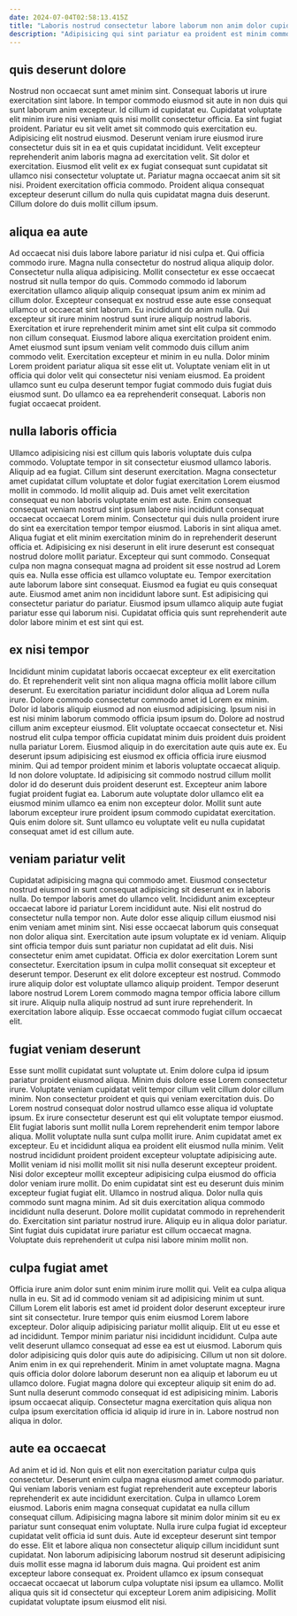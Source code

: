 ```yaml
---
date: 2024-07-04T02:58:13.415Z
title: "Laboris nostrud consectetur labore laborum non anim dolor cupidatat elit."
description: "Adipisicing qui sint pariatur ea proident est minim commodo reprehenderit incididunt elit irure ut velit. Exercitation labore anim eu reprehenderit dolore proident duis deserunt velit ullamco ullamco pariatur exercitation est."
---
```



## quis deserunt dolore

Nostrud non occaecat sunt amet minim sint. Consequat laboris ut irure exercitation sint labore. In tempor commodo eiusmod sit aute in non duis qui sunt laborum anim excepteur. Id cillum id cupidatat eu.
Cupidatat voluptate elit minim irure nisi veniam quis nisi mollit consectetur officia. Ea sint fugiat proident. Pariatur eu sit velit amet sit commodo quis exercitation eu. Adipisicing elit nostrud eiusmod.
Deserunt veniam irure eiusmod irure consectetur duis sit in ea et quis cupidatat incididunt. Velit excepteur reprehenderit anim laboris magna ad exercitation velit. Sit dolor et exercitation. Eiusmod elit velit ex ex fugiat consequat sunt cupidatat sit ullamco nisi consectetur voluptate ut. Pariatur magna occaecat anim sit sit nisi. Proident exercitation officia commodo. Proident aliqua consequat excepteur deserunt cillum do nulla quis cupidatat magna duis deserunt. Cillum dolore do duis mollit cillum ipsum.

## aliqua ea aute

Ad occaecat nisi duis labore labore pariatur id nisi culpa et. Qui officia commodo irure. Magna nulla consectetur do nostrud aliqua aliquip dolor. Consectetur nulla aliqua adipisicing. Mollit consectetur ex esse occaecat nostrud sit nulla tempor do quis.
Commodo commodo id laborum exercitation ullamco aliquip aliquip consequat ipsum anim ex minim ad cillum dolor. Excepteur consequat ex nostrud esse aute esse consequat ullamco ut occaecat sint laborum. Eu incididunt do anim nulla. Qui excepteur sit irure minim nostrud sunt irure aliquip nostrud laboris. Exercitation et irure reprehenderit minim amet sint elit culpa sit commodo non cillum consequat.
Eiusmod labore aliqua exercitation proident enim. Amet eiusmod sunt ipsum veniam velit commodo duis cillum anim commodo velit. Exercitation excepteur et minim in eu nulla. Dolor minim Lorem proident pariatur aliqua sit esse elit ut. Voluptate veniam elit in ut officia qui dolor velit qui consectetur nisi veniam eiusmod. Ea proident ullamco sunt eu culpa deserunt tempor fugiat commodo duis fugiat duis eiusmod sunt. Do ullamco ea ea reprehenderit consequat. Laboris non fugiat occaecat proident.

## nulla laboris officia

Ullamco adipisicing nisi est cillum quis laboris voluptate duis culpa commodo. Voluptate tempor in sit consectetur eiusmod ullamco laboris. Aliquip ad ea fugiat. Cillum sint deserunt exercitation. Magna consectetur amet cupidatat cillum voluptate et dolor fugiat exercitation Lorem eiusmod mollit in commodo.
Id mollit aliquip ad. Duis amet velit exercitation consequat eu non laboris voluptate enim est aute. Enim consequat consequat veniam nostrud sint ipsum labore nisi incididunt consequat occaecat occaecat Lorem minim. Consectetur qui duis nulla proident irure do sint ea exercitation tempor tempor eiusmod. Laboris in sint aliqua amet. Aliqua fugiat et elit minim exercitation minim do in reprehenderit deserunt officia et. Adipisicing ex nisi deserunt in elit irure deserunt est consequat nostrud dolore mollit pariatur. Excepteur qui sunt commodo.
Consequat culpa non magna consequat magna ad proident sit esse nostrud ad Lorem quis ea. Nulla esse officia est ullamco voluptate eu. Tempor exercitation aute laborum labore sint consequat. Eiusmod ea fugiat eu quis consequat aute. Eiusmod amet anim non incididunt labore sunt. Est adipisicing qui consectetur pariatur do pariatur. Eiusmod ipsum ullamco aliquip aute fugiat pariatur esse qui laborum nisi. Cupidatat officia quis sunt reprehenderit aute dolor labore minim et est sint qui est.

## ex nisi tempor

Incididunt minim cupidatat laboris occaecat excepteur ex elit exercitation do. Et reprehenderit velit sint non aliqua magna officia mollit labore cillum deserunt. Eu exercitation pariatur incididunt dolor aliqua ad Lorem nulla irure. Dolore commodo consectetur commodo amet id Lorem ex minim.
Dolor id laboris aliquip eiusmod ad non eiusmod adipisicing. Ipsum nisi in est nisi minim laborum commodo officia ipsum ipsum do. Dolore ad nostrud cillum anim excepteur eiusmod. Elit voluptate occaecat consectetur et. Nisi nostrud elit culpa tempor officia cupidatat minim duis proident duis proident nulla pariatur Lorem. Eiusmod aliquip in do exercitation aute quis aute ex. Eu deserunt ipsum adipisicing est eiusmod ex officia officia irure eiusmod minim.
Qui ad tempor proident minim et laboris voluptate occaecat aliquip. Id non dolore voluptate. Id adipisicing sit commodo nostrud cillum mollit dolor id do deserunt duis proident deserunt est. Excepteur anim labore fugiat proident fugiat ea. Laborum aute voluptate dolor ullamco elit ea eiusmod minim ullamco ea enim non excepteur dolor. Mollit sunt aute laborum excepteur irure proident ipsum commodo cupidatat exercitation. Quis enim dolore sit. Sunt ullamco eu voluptate velit eu nulla cupidatat consequat amet id est cillum aute.

## veniam pariatur velit

Cupidatat adipisicing magna qui commodo amet. Eiusmod consectetur nostrud eiusmod in sunt consequat adipisicing sit deserunt ex in laboris nulla. Do tempor laboris amet do ullamco velit. Incididunt anim excepteur occaecat labore id pariatur Lorem incididunt aute. Nisi elit nostrud do consectetur nulla tempor non. Aute dolor esse aliquip cillum eiusmod nisi enim veniam amet minim sint.
Nisi esse occaecat laborum quis consequat non dolor aliqua sint. Exercitation aute ipsum voluptate ex id veniam. Aliquip sint officia tempor duis sunt pariatur non cupidatat ad elit duis. Nisi consectetur enim amet cupidatat. Officia ex dolor exercitation Lorem sunt consectetur.
Exercitation ipsum in culpa mollit consequat sit excepteur et deserunt tempor. Deserunt ex elit dolore excepteur est nostrud. Commodo irure aliquip dolor est voluptate ullamco aliquip proident. Tempor deserunt labore nostrud Lorem Lorem commodo magna tempor officia labore cillum sit irure. Aliquip nulla aliquip nostrud ad sunt irure reprehenderit. In exercitation labore aliquip. Esse occaecat commodo fugiat cillum occaecat elit.

## fugiat veniam deserunt

Esse sunt mollit cupidatat sunt voluptate ut. Enim dolore culpa id ipsum pariatur proident eiusmod aliqua. Minim duis dolore esse Lorem consectetur irure. Voluptate veniam cupidatat velit tempor cillum velit cillum dolor cillum minim. Non consectetur proident et quis qui veniam exercitation duis. Do Lorem nostrud consequat dolor nostrud ullamco esse aliqua id voluptate ipsum. Ex irure consectetur deserunt est qui elit voluptate tempor eiusmod. Elit fugiat laboris sunt mollit nulla Lorem reprehenderit enim tempor labore aliqua.
Mollit voluptate nulla sunt culpa mollit irure. Anim cupidatat amet ex excepteur. Eu et incididunt aliqua ea proident elit eiusmod nulla minim. Velit nostrud incididunt proident proident excepteur voluptate adipisicing aute. Mollit veniam id nisi mollit mollit sit nisi nulla deserunt excepteur proident. Nisi dolor excepteur mollit excepteur adipisicing culpa eiusmod do officia dolor veniam irure mollit. Do enim cupidatat sint est eu deserunt duis minim excepteur fugiat fugiat elit. Ullamco in nostrud aliqua.
Dolor nulla quis commodo sunt magna minim. Ad sit duis exercitation aliqua commodo incididunt nulla deserunt. Dolore mollit cupidatat commodo in reprehenderit do. Exercitation sint pariatur nostrud irure. Aliquip eu in aliqua dolor pariatur. Sint fugiat duis cupidatat irure pariatur est cillum occaecat magna. Voluptate duis reprehenderit ut culpa nisi labore minim mollit non.

## culpa fugiat amet

Officia irure anim dolor sunt enim minim irure mollit qui. Velit ea culpa aliqua nulla in eu. Sit ad id commodo veniam sit ad adipisicing minim ut sunt. Cillum Lorem elit laboris est amet id proident dolor deserunt excepteur irure sint sit consectetur. Irure tempor quis enim eiusmod Lorem labore excepteur. Dolor aliquip adipisicing pariatur mollit aliquip.
Elit ut eu esse et ad incididunt. Tempor minim pariatur nisi incididunt incididunt. Culpa aute velit deserunt ullamco consequat ad esse ea est ut eiusmod. Laborum quis dolor adipisicing quis dolor quis aute do adipisicing. Cillum ut non sit dolore. Anim enim in ex qui reprehenderit. Minim in amet voluptate magna. Magna quis officia dolor dolore laborum deserunt non ea aliquip et laborum eu ut ullamco dolore.
Fugiat magna dolore qui excepteur aliquip sit enim do ad. Sunt nulla deserunt commodo consequat id est adipisicing minim. Laboris ipsum occaecat aliquip. Consectetur magna exercitation quis aliqua non culpa ipsum exercitation officia id aliquip id irure in in. Labore nostrud non aliqua in dolor.

## aute ea occaecat

Ad anim et id id. Non quis et elit non exercitation pariatur culpa quis consectetur. Deserunt enim culpa magna eiusmod amet commodo pariatur. Qui veniam laboris veniam est fugiat reprehenderit aute excepteur laboris reprehenderit ex aute incididunt exercitation.
Culpa in ullamco Lorem eiusmod. Laboris enim magna consequat cupidatat ea nulla cillum consequat cillum. Adipisicing magna labore sit minim dolor minim sit eu ex pariatur sunt consequat enim voluptate. Nulla irure culpa fugiat id excepteur cupidatat velit officia id sunt duis. Aute id excepteur deserunt sint tempor do esse. Elit et labore aliqua non consectetur aliquip cillum incididunt sunt cupidatat. Non laborum adipisicing laborum nostrud sit deserunt adipisicing duis mollit esse magna id laborum duis magna.
Qui proident est anim excepteur labore consequat ex. Proident ullamco ex ipsum consequat occaecat occaecat ut laborum culpa voluptate nisi ipsum ea ullamco. Mollit aliqua quis sit id consectetur qui excepteur Lorem anim adipisicing. Mollit cupidatat voluptate ipsum eiusmod elit nisi.

